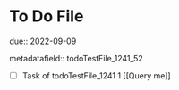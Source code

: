 # To Do File

due:: 2022-09-09

metadatafield:: todoTestFile_1241_52

- [ ] Task of todoTestFile_1241 1 [[Query me]]
